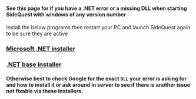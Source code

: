 #### See this page for if you have a .NET error or a missing DLL when starting SideQuest with windows of any version number
Install the below programs then restart your PC and launch SideQuest again to be sure they are active

### [Microsoft .NET installer](https://dotnet.microsoft.com/download/thank-you/dotnet-runtime-2.2.4-windows-x64-installer)

### [.NET base installer](https://www.microsoft.com/en-us/download/details.aspx?id=55170)

#### Otherwise best to check Google for the exact `DLL` your error is asking for and how to install it or ask around in server to see if there is another issue not fixable via these installers.
